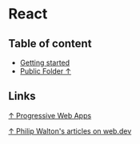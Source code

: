 # React

## Table of content

* [Getting started](getting%20started.md)
* [Public Folder ↑](https://create-react-app.dev/docs/using-the-public-folder/)

## Links

[↑ Progressive Web Apps](https://web.dev/progressive-web-apps/)

[↑ Philip Walton's articles on web.dev](https://web.dev/authors/philipwalton/)
